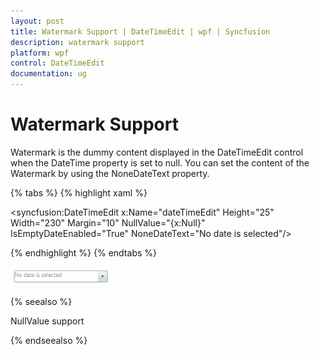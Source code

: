 ```yaml
---
layout: post
title: Watermark Support | DateTimeEdit | wpf | Syncfusion
description: watermark support
platform: wpf
control: DateTimeEdit
documentation: ug
---
```


# Watermark Support

Watermark is the dummy content displayed in the DateTimeEdit control when the DateTime property is set to null. You can set the content of the Watermark by using the NoneDateText property.

{% tabs %}
{% highlight xaml %}

<syncfusion:DateTimeEdit x:Name="dateTimeEdit" Height="25" Width="230" Margin="10"                             NullValue="{x:Null}" IsEmptyDateEnabled="True"                             NoneDateText="No date is selected"/>

{% endhighlight  %}
{% endtabs %}

![](Watermark-Support_images/Watermark-Support_img1.png)


{% seealso %}

NullValue support

{% endseealso %}